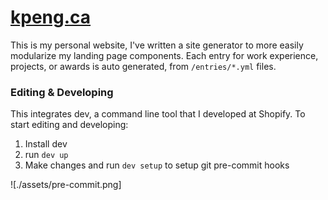 # [kpeng.ca](http://kpeng.ca)
This is my personal website, I've written a site generator to more easily modularize my landing page components. Each entry for work experience, projects, or awards is auto generated, from `/entries/*.yml` files.

### Editing & Developing
This integrates dev, a command line tool that I developed at Shopify. To start editing and developing:

1. Install dev
2. run `dev up`
3. Make changes and run `dev setup` to setup git pre-commit hooks 

![./assets/pre-commit.png]

